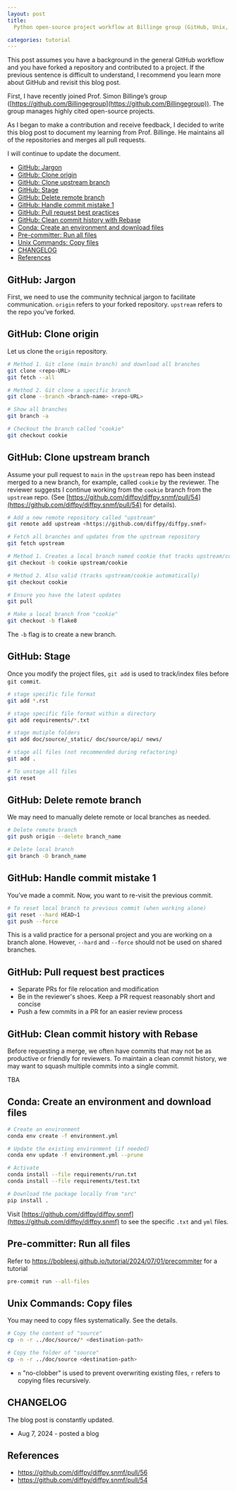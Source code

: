 ```yaml
---
layout: post
title:
  Python open-source project workflow at Billinge group (GitHub, Unix, Conda)

categories: tutorial
---
```


This post assumes you have a background in the general GitHub workflow and you
have forked a repository and contributed to a project. If the previous sentence
is difficult to understand, I recommend you learn more about GitHub and revisit
this blog post.

First, I have recently joined Prof. Simon Billinge’s group
([https://github.com/Billingegroup](https://github.com/Billingegroup)). The
group manages highly cited open-source projects.

As I began to make a contribution and receive feedback, I decided to write this
blog post to document my learning from Prof. Billinge. He maintains all of the
repositories and merges all pull requests.

I will continue to update the document.

- [GitHub: Jargon](#github-jargon)
- [GitHub: Clone origin](#github-clone-origin)
- [GitHub: Clone upstream branch](#github-clone-upstream-branch)
- [GitHub: Stage](#github-stage)
- [GitHub: Delete remote branch](#github-delete-remote-branch)
- [GitHub: Handle commit mistake 1](#github-handle-commit-mistake-1)
- [GitHub: Pull request best practices](#github-pull-request-best-practices)
- [GitHub: Clean commit history with Rebase](#github-clean-commit-history-with-rebase)
- [Conda: Create an environment and download files](#conda-create-an-environment-and-download-files)
- [Pre-committer: Run all files](#pre-committer-run-all-files)
- [Unix Commands: Copy files](#unix-commands-copy-files)
- [CHANGELOG](#changelog)
- [References](#references)

## GitHub: Jargon

First, we need to use the community technical jargon to facilitate
communication. `origin` refers to your forked repository. `upstream` refers to
the repo you’ve forked.

## GitHub: Clone origin

Let us clone the `origin` repository.

```bash
# Method 1. Git clone (main branch) and download all branches
git clone <repo-URL>
git fetch --all

# Method 2. Git clone a specific branch
git clone --branch <branch-name> <repo-URL>

# Show all branches
git branch -a

# Checkout the branch called "cookie"
git checkout cookie
```

## GitHub: Clone upstream branch

Assume your pull request to `main` in the `upstream` repo has been instead
merged to a new branch, for example, called `cookie` by the reviewer. The
reviewer suggests I continue working from the `cookie` branch from the
`upstream` repo. (See
[https://github.com/diffpy/diffpy.snmf/pull/54](https://github.com/diffpy/diffpy.snmf/pull/54)
for details).

```bash
# Add a new remote repository called "upstream"
git remote add upstream <https://github.com/diffpy/diffpy.snmf>

# Fetch all branches and updates from the upstream repository
git fetch upstream

# Method 1. Creates a local branch named cookie that tracks upstream/cookie
git checkout -b cookie upstream/cookie

# Method 2. Also valid (tracks upstream/cookie automatically)
git checkout cookie

# Ensure you have the latest updates
git pull

# Make a local branch from "cookie"
git checkout -b flake8
```

The `-b` flag is to create a new branch.

## GitHub: Stage

Once you modify the project files, `git add` is used to track/index files before
`git commit`.

```bash
# stage specific file format
git add *.rst

# stage specific file format within a directory
git add requirements/*.txt

# stage mutiple folders
git add doc/source/_static/ doc/source/api/ news/

# stage all files (not recommended during refactoring)
git add .

# To unstage all files
git reset
```

## GitHub: Delete remote branch

We may need to manually delete remote or local branches as needed.

```bash
# Delete remote branch
git push origin --delete branch_name

# Delete local branch
git branch -D branch_name
```

## GitHub: Handle commit mistake 1

You’ve made a commit. Now, you want to re-visit the previous commit.

```bash
# To reset local branch to previous commit (when working alone)
git reset --hard HEAD~1
git push --force
```

This is a valid practice for a personal project and you are working on a branch
alone. However, `--hard` and `--force` should not be used on shared branches.

## GitHub: Pull request best practices

- Separate PRs for file relocation and modification
- Be in the reviewer's shoes. Keep a PR request reasonably short and concise
- Push a few commits in a PR for an easier review process

## GitHub: Clean commit history with Rebase

Before requesting a merge, we often have commits that may not be as productive
or friendly for reviewers. To maintain a clean commit history, we may want to
squash multiple commits into a single commit.

TBA

## Conda: Create an environment and download files

```bash
# Create an environment
conda env create -f environment.yml

# Update the existing environment (if needed)
conda env update -f environment.yml --prune

# Activate
conda install --file requirements/run.txt
conda install --file requirements/test.txt

# Download the package locally from "src"
pip install .
```

Visit
[https://github.com/diffpy/diffpy.snmf](https://github.com/diffpy/diffpy.snmf)
to see the specific `.txt` and `yml` files.

## Pre-committer: Run all files

Refer to https://bobleesj.github.io/tutorial/2024/07/01/precommiter for a
tutorial

```bash
pre-commit run --all-files
```

## Unix Commands: Copy files

You may need to copy files systematically. See the details.

```bash
# Copy the content of "source"
cp -n -r ../doc/source/* <destination-path>

# Copy the folder of "source"
cp -n -r ../doc/source <destination-path>

```

- `n` "no-clobber" is used to prevent overwriting existing files, `r` refers to
  copying files recursively.

## CHANGELOG

The blog post is constantly updated.

- Aug 7, 2024 - posted a blog

## References

- https://github.com/diffpy/diffpy.snmf/pull/56
- https://github.com/diffpy/diffpy.snmf/pull/54